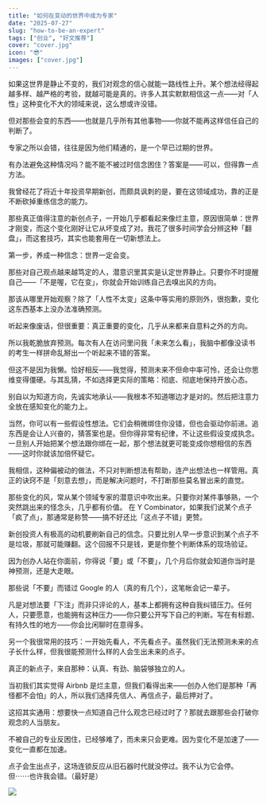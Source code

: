 ```yaml
---
title: "如何在变动的世界中成为专家"
date: "2025-07-27"
slug: "how-to-be-an-expert"
tags: ["创业", "好文推荐"]
cover: "cover.jpg"
icon: "😎"
images: ["cover.jpg"]
---
```

如果这世界是静止不变的，我们对观念的信心就能一路线性上升。某个想法经得起越多样、越严格的考验，就越可能是真的。许多人其实默默相信这一点——对「人性」这种变化不大的领域来说，这么想或许没错。



但对那些会变的东西——也就是几乎所有其他事物——你就不能再这样信任自己的判断了。



专家之所以会错，往往是因为他们精通的，是一个早已过期的世界。



有办法避免这种情况吗？能不能不被过时信念困住？答案是——可以，但得靠一点方法。



我曾经花了将近十年投资早期新创，而颇具讽刺的是，要在这领域成功，靠的正是不断砍掉重练信念的能力。



那些真正值得注意的新创点子，一开始几乎都看起来像烂主意，原因很简单：世界才刚变，而这个变化刚好让它从坏变成了对。我花了很多时间学会分辨这种「翻盘」，而这套技巧，其实也能套用在一切新想法上。



第一步，养成一种信念：世界一定会变。



那些对自己观点越来越笃定的人，潜意识里其实是认定世界静止。只要你不时提醒自己——「不是喔，它在变」，你就会开始训练自己去嗅出风的方向。



那该从哪里开始观察？除了「人性不太变」这条中等实用的原则外，很抱歉，变化这东西基本上没办法准确预测。



听起来像废话，但很重要：真正重要的变化，几乎从来都来自意料之外的方向。



所以我乾脆放弃预测。每次有人在访问里问我「未来怎么看」，我脑中都像没读书的考生一样拼命乱掰出一个听起来不错的答案。



但这不是因为我懒。恰好相反——我觉得，预测未来不但命中率可怜，还会让你思维变得僵硬。与其乱猜，不如选择更实际的策略：彻底、彻底地保持开放心态。



别自以为知道方向，先诚实地承认——我根本不知道哪边才是对的。然后把注意力全放在感知变化的能力上。



当然，你可以有一些假设性想法。它们会稍微绑住你没错，但也会驱动你前进。追东西是会让人兴奋的，猜答案也是。但你得非常有纪律，不让这些假设变成执念。
一旦别人开始把某个想法跟你绑在一起，那个想法就更可能变成你想相信的东西——这时你就该加倍怀疑它。



我相信，这种偏被动的做法，不只对判断想法有帮助，连产出想法也一样管用。真正的诀窍不是「刻意去想」，而是解决问题时，不打断那些莫名冒出来的直觉。



那些变化的风，常从某个领域专家的潜意识中吹出来。只要你对某件事够熟，一个突然跳出来的怪念头，几乎都有价值。
在 Y Combinator，如果我们说某个点子「疯了点」，那通常是称赞——搞不好还比「这点子不错」更赞。



新创投资人有极高的动机要刷新自己的信念。只要比别人早一步意识到某个点子不是垃圾，那就可能赚翻。这个回报不只是钱，更是你整个判断体系的现场验证。



因为创办人站在你面前，你得说「要」或「不要」，几个月后你就会知道你当时是神预测，还是大走眼。



那些说「不要」而错过 Google 的人（真的有几个），这笔帐会记一辈子。



凡是对想法要「下注」而非只评论的人，基本上都拥有这种自我纠错压力。任何人，只要愿意，也能拥有这种压力——你只要公开写下自己的判断。写在有标题、有持久性的地方——你会比闲聊时在意得多。



另一个我很常用的技巧：一开始先看人，不先看点子。虽然我们无法预测未来的点子长什么样，但我很能预测什么样的人会生出未来的点子。



真正的新点子，来自那种：认真、有劲、脑袋够独立的人。



当初我们其实觉得 Airbnb 是烂主意，但我们看得出来——创办人他们是那种「再怪都不会怕」的人，所以我们选择先信人、再信点子，最后押对了。



这招其实通用：想要快一点知道自己什么观念已经过时了？那就去跟那些会打破你观念的人当朋友。



不被自己的专业反困住，已经够难了，而未来只会更难。因为变化不是加速了——变化一直都在加速。



点子会生出点子，这场连锁反应从旧石器时代就没停过。我不认为它会停。
但⋯⋯也许我会错。（最好是）




![](https://prod-files-secure.s3.us-west-2.amazonaws.com/112d0858-5090-4d34-a606-b75eb8d65fd2/46476355-9cf3-4e99-9b7a-3531bc426380/1000202064.png?X-Amz-Algorithm=AWS4-HMAC-SHA256&X-Amz-Content-Sha256=UNSIGNED-PAYLOAD&X-Amz-Credential=ASIAZI2LB46652O24Z3L%2F20250922%2Fus-west-2%2Fs3%2Faws4_request&X-Amz-Date=20250922T224327Z&X-Amz-Expires=3600&X-Amz-Security-Token=IQoJb3JpZ2luX2VjEK7%2F%2F%2F%2F%2F%2F%2F%2F%2F%2FwEaCXVzLXdlc3QtMiJHMEUCID%2FPeJXH0vGV4mcAXHnSKZUPuHwpObv5ep%2FQmEg5s6IVAiEAwHIHfhk%2B1Qo%2Bprj6x%2Bt18a5un4JrPLiffhMqoWXZFJ4q%2FwMINxAAGgw2Mzc0MjMxODM4MDUiDHdmP08Sul7jjYvW7SrcA3m0InX43fo28cP4yFKCw39adnmh7GwUcvpM%2ByOmkUUVrOZpWqsi9qiel9Nqx7v6FGfT572hiwI7i15d7RQuRJLf5qV2JCqCQielWV5pfQpEvZp3wiS2JlyTt7uZ4UGeD4BUo043WnNybyH6QE%2FOYF18DHApog1UfnJZopNfQSyj68M19KcsPjkQ0yTSSoLX%2F5rY7C7TMHoVRBgnLeEkoYhLVvc%2BVkDD%2FD6bX2FRE9ejzmnFDUSf6mW2gG4jhe%2F27ljZrS6k%2FMOOYJX5RQlfKLqEK2rt4AG4znfYAiIhB%2BfOC98xm2F6VjoX15ybx6ICm6TrkWqE1d12ajKUSiTf1s2RMxmhgLVknQ5POc0B3m0Yh7n%2F3A4QJ4FN0R61oYtVvYD3fKbkRWNmfkJD2gQKSPtCtlOwud8l3qrpnuO%2BOzBQwQCkOU%2BiKEDYycWfeS6FQEPm2mObr8gTYxC9PrKWjNJ4i4qlVhsGEQKatj%2Bniw6l8yfzKl9YlIAqZUx9WcPABwcvlrItEO2cZgYvfLQN9F7Y4VTcB5EigGeo%2F6InRJyJF1x5xUiPIxjvChKUKmwsX6DA56LgCk1HfkwliCNIvxomqA4QIrNDa6Z4NhwwWM8pxtQTrq9TwnUme3gsMMz%2BxsYGOqUBLxvQUuSxFy8zimP7YEk9UBFXEi7Xw%2Bd7UvFEN2YZfnA73AXn%2BObqmD%2F1waGwd3M2f8HBYsK6WhISGUiLzYLdgSU6Y1kQvnSGOaR6yCkRYhotrDaQVuOJoEYABTx8Bb8d3r85QdQE4QpTIUt%2FdoBnI%2F%2BTUw1g1hn8TP8ZmdCql0Bu3Yi6T2xi%2BrMTOxvUiv80PhOWaZ4ZKN8PUYCQgAk5ZeD79FVR&X-Amz-Signature=00f6fcc81835bd14414b38b4571fc1aa76f8996064d4d3a4db38278f7f4a7155&X-Amz-SignedHeaders=host&x-amz-checksum-mode=ENABLED&x-id=GetObject)

